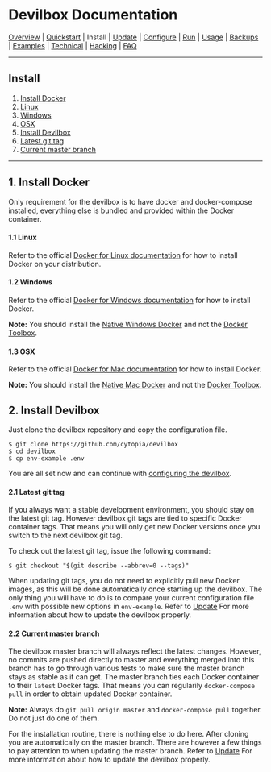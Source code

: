 # Devilbox Documentation

[Overview](README.d) |
[Quickstart](Quickstart.md) |
Install |
[Update](Update.md) |
[Configure](Configure.md) |
[Run](Run.md) |
[Usage](Usage.md) |
[Backups](Backups.md) |
[Examples](Examples.md) |
[Technical](Technical.md) |
[Hacking](Hacking.md) |
[FAQ](FAQ.md)

---

## Install

1. [Install Docker](#1-install-docker)
  1. [Linux](#1-1-linux)
  2. [Windows](#1-2-windows)
  3. [OSX](#1-3-osx)
2. [Install Devilbox](#2-install-devilbox)
  1. [Latest git tag](#2-1-latest-git-tag)
  2. [Current master branch](#2-2-current-master-branch)

---

## 1. Install Docker

Only requirement for the devilbox is to have docker and docker-compose installed, everything else is bundled and provided within the Docker container.

#### 1.1 Linux

Refer to the official [Docker for Linux documentation](https://docs.docker.com/engine/installation/#supported-platforms) for how to install Docker on your distribution.

#### 1.2 Windows

Refer to the official [Docker for Windows documentation](https://docs.docker.com/docker-for-windows/install/) for how to install Docker.

**Note:** You should install the [Native Windows Docker](https://docs.docker.com/docker-for-windows/install/) and not the [Docker Toolbox](https://docs.docker.com/toolbox/overview/).

#### 1.3 OSX

Refer to the official [Docker for Mac documentation](https://docs.docker.com/docker-for-mac/install/) for how to install Docker.

**Note:** You should install the [Native Mac Docker](https://docs.docker.com/docker-for-mac/install/) and not the [Docker Toolbox](https://docs.docker.com/toolbox/overview/).

## 2. Install Devilbox

Just clone the devilbox repository and copy the configuration file.

```shell
$ git clone https://github.com/cytopia/devilbox
$ cd devilbox
$ cp env-example .env
```

You are all set now and can continue with [configuring the devilbox](Configure.md).


#### 2.1 Latest git tag

If you always want a stable development environment, you should stay on the latest git tag. However devilbox git tags are tied to specific Docker container tags. That means you will only get new Docker versions once you switch to the next devilbox git tag.

To check out the latest git tag, issue the following command:

```shell
$ git checkout "$(git describe --abbrev=0 --tags)"
```

When updating git tags, you do not need to explicitly pull new Docker images, as this will be done automatically once starting up the devilbox. The only thing you will have to do is to compare your current configuration file `.env` with possible new options in `env-example`. Refer to [Update](Update.md) For more information about how to update the devilbox properly.

#### 2.2 Current master branch

The devilbox master branch will always reflect the latest changes. However, no commits are pushed directly to master and everything merged into this branch has to go through various tests to make sure the master branch stays as stable as it can get.
The master branch ties each Docker container to their `latest` Docker tags. That means you can regularily `docker-compose pull` in order to obtain updated Docker container.

**Note:** Always do `git pull origin master` and `docker-compose pull` together. Do not just do one of them.

For the installation routine, there is nothing else to do here. After cloning you are automatically on the master branch. There are however a few things to pay attention to when updating the master branch. Refer to [Update](Update.md) For more information about how to update the devilbox properly.

